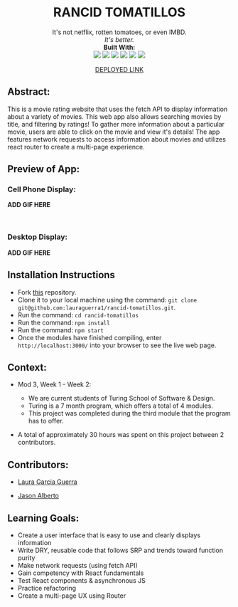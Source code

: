 <div align="center">
<h1> RANCID TOMATILLOS </h1>
It's not netflix, rotten tomatoes, or even IMBD.
<br> 
<em> It's better.</em>

<br>
<b>Built With:</b>
<br>

  <img src="https://img.shields.io/badge/React-20232A?style=for-the-badge&logo=react&logoColor=61DAFB" />
  <img src="https://img.shields.io/badge/JavaScript-323330?style=for-the-badge&logo=javascript&logoColor=F7DF1E" /> 
  <img src="https://img.shields.io/badge/CSS3-1572B6?style=for-the-badge&logo=css3&logoColor=white" /> 
  <img src="https://img.shields.io/badge/HTML5-E34F26?style=for-the-badge&logo=html5&logoColor=white" />
  <img src="https://img.shields.io/badge/Heroku-430098?style=for-the-badge&logo=heroku&logoColor=white" />
<img src="https://img.shields.io/badge/-cypress-%23E5E5E5?style=for-the-badge&logo=cypress&logoColor=058a5e" /> 

[DEPLOYED LINK](https://rancidtomatillos-3e0909ae5fad.herokuapp.com/)

</div>


## Abstract: 
This is a movie rating website that uses the fetch API to display information about a variety of movies. This web app also allows searching movies by title, and filtering by ratings! To gather more information about a particular movie, users are able to click on the movie and view it's details! The app features network requests to access information about movies and utilizes react router to create a multi-page experience. 

## Preview of App:

### Cell Phone Display: 


**ADD GIF HERE**

<br>

### Desktop Display:

**ADD GIF HERE**

## Installation Instructions 
- Fork [this](https://github.com/lauraguerra1/rancid-tomatillos) repository. 
- Clone it to your local machine using the command: `git clone git@github.com:lauraguerra1/rancid-tomatillos.git`.
- Run the command: `cd rancid-tomatillos`
- Run the command: `npm install`
- Run the command: `npm start`
- Once the modules have finished compiling, enter `http://localhost:3000/` into your browser to see the live web page. 



## Context: 
- Mod 3, Week 1 - Week 2: 
  - We are current students of Turing School of Software & Design. 
  - Turing is a 7 month program, which offers a total of 4 modules. 
  - This project was completed during the third module that the program has to offer. 

- A total of approximately 30 hours was spent on this project between 2 contributors. 

## Contributors: 
- [Laura Garcia Guerra](https://github.com/lauraguerra1)

- [Jason Alberto](https://github.com/jalbe0076)


## Learning Goals:
- Create a user interface that is easy to use and clearly displays information
- Write DRY, reusable code that follows SRP and trends toward function purity
- Make network requests (using fetch API)
- Gain competency with React fundamentals
- Test React components & asynchronous JS
- Practice refactoring
- Create a multi-page UX using Router